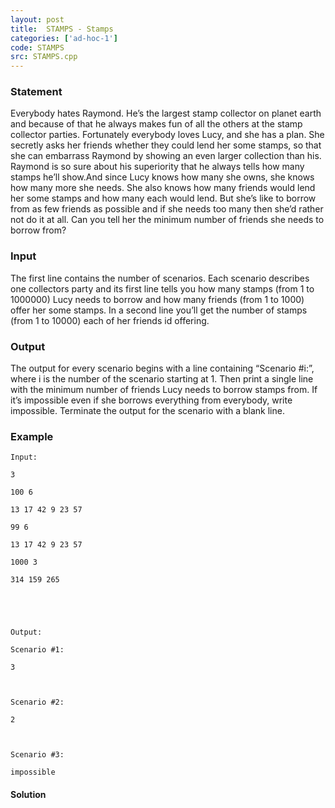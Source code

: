 ```yaml
---
layout: post
title:  STAMPS - Stamps
categories: ['ad-hoc-1']
code: STAMPS
src: STAMPS.cpp
---
```


### **Statement**

Everybody hates Raymond. He’s the largest stamp collector on planet earth and
because of that he always makes fun of all the others at the stamp collector
parties. Fortunately everybody loves Lucy, and she has a plan. She secretly
asks her friends whether they could lend her some stamps, so that she can
embarrass Raymond by showing an even larger collection than his. Raymond is so
sure about his superiority that he always tells how many stamps he’ll show.And
since Lucy knows how many she owns, she knows how many more she needs. She
also knows how many friends would lend her some stamps and how many each would
lend. But she’s like to borrow from as few friends as possible and if she
needs too many then she’d rather not do it at all. Can you tell her the
minimum number of friends she needs to borrow from?

### Input

The first line contains the number of scenarios. Each scenario describes one
collectors party and its first line tells you how many stamps (from 1 to
1000000) Lucy needs to borrow and how many friends (from 1 to 1000) offer her
some stamps. In a second line you’ll get the number of stamps (from 1 to
10000) each of her friends id offering.

### Output

The output for every scenario begins with a line containing “Scenario #i:”,
where i is the number of the scenario starting at 1. Then print a single line
with the minimum number of friends Lucy needs to borrow stamps from. If it’s
impossible even if she borrows everything from everybody, write impossible.
Terminate the output for the scenario with a blank line.

### Example

    
    
    Input:
    3
    100 6
    13 17 42 9 23 57
    99 6
    13 17 42 9 23 57
    1000 3
    314 159 265
    
    
    Output:
    Scenario #1:
    3
    
    Scenario #2:
    2
    
    Scenario #3:
    impossible
    
    



#### **Solution**



